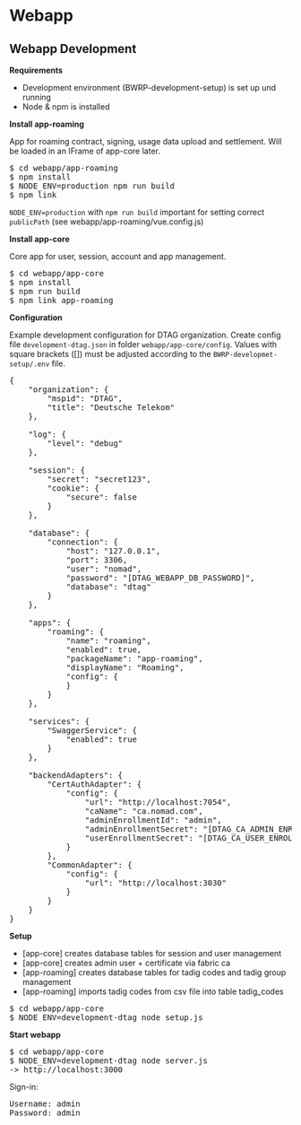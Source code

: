 # Webapp

## Webapp Development

**Requirements**

* Development environment (BWRP-development-setup) is set up und running
* Node & npm is installed

**Install app-roaming**

App for roaming contract, signing, usage data upload and settlement. Will be loaded in an IFrame of app-core later.

<pre>
$ cd webapp/app-roaming
$ npm install
$ NODE_ENV=production npm run build
$ npm link
</pre>

``NODE_ENV=production`` with ``npm run build`` important for setting correct ``publicPath`` (see webapp/app-roaming/vue.config.js)

**Install app-core**

Core app for user, session, account and app management.

<pre>
$ cd webapp/app-core
$ npm install
$ npm run build
$ npm link app-roaming
</pre>

**Configuration**

Example development configuration for DTAG organization. Create config file ``development-dtag.json`` in folder ``webapp/app-core/config``. Values with square brackets ([]) must be adjusted according to the ``BWRP-developmet-setup/.env`` file. 

<pre>
{
    "organization": {
        "mspid": "DTAG",
        "title": "Deutsche Telekom"
    },
    
    "log": {
        "level": "debug"
    },
    
    "session": {
        "secret": "secret123",
        "cookie": {
            "secure": false
        }
    },

    "database": {
        "connection": {
            "host": "127.0.0.1",
            "port": 3306,
            "user": "nomad",
            "password": "[DTAG_WEBAPP_DB_PASSWORD]",
            "database": "dtag"
        }
    },
    
    "apps": {
        "roaming": {
            "name": "roaming",
            "enabled": true,
            "packageName": "app-roaming",
            "displayName": "Roaming",
            "config": {
            }
        }
    },
    
    "services": {
        "SwaggerService": {
            "enabled": true
        }
    },
    
    "backendAdapters": {
        "CertAuthAdapter": {
            "config": {
                "url": "http://localhost:7054",
                "caName": "ca.nomad.com",
                "adminEnrollmentId": "admin",
                "adminEnrollmentSecret": "[DTAG_CA_ADMIN_ENROLLMENT_SECRET]",
                "userEnrollmentSecret": "[DTAG_CA_USER_ENROLLMENT_SECRET]"
            }
        },
        "CommonAdapter": {
            "config": {
                "url": "http://localhost:3030"
            }
        }
    }
}
</pre>
 
**Setup**

* [app-core] creates database tables for session and user management
* [app-core] creates admin user + certificate via fabric ca
* [app-roaming] creates database tables for tadig codes and tadig group management
* [app-roaming] imports tadig codes from csv file into table tadig_codes


<pre>
$ cd webapp/app-core
$ NODE_ENV=development-dtag node setup.js
</pre>

**Start webapp**

<pre>
$ cd webapp/app-core
$ NODE_ENV=development-dtag node server.js
-> http://localhost:3000
</pre>

Sign-in:

<pre>
Username: admin
Password: admin
</pre>
